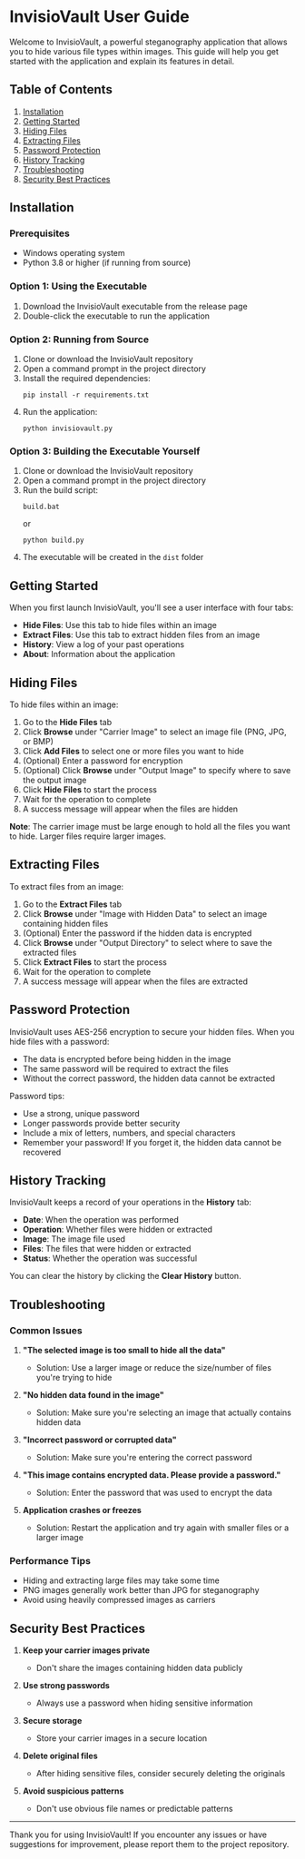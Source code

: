 # InvisioVault User Guide

Welcome to InvisioVault, a powerful steganography application that allows you to hide various file types within images. This guide will help you get started with the application and explain its features in detail.

## Table of Contents

1. [Installation](#installation)
2. [Getting Started](#getting-started)
3. [Hiding Files](#hiding-files)
4. [Extracting Files](#extracting-files)
5. [Password Protection](#password-protection)
6. [History Tracking](#history-tracking)
7. [Troubleshooting](#troubleshooting)
8. [Security Best Practices](#security-best-practices)

## Installation

### Prerequisites

- Windows operating system
- Python 3.8 or higher (if running from source)

### Option 1: Using the Executable

1. Download the InvisioVault executable from the release page
2. Double-click the executable to run the application

### Option 2: Running from Source

1. Clone or download the InvisioVault repository
2. Open a command prompt in the project directory
3. Install the required dependencies:
   ```
   pip install -r requirements.txt
   ```
4. Run the application:
   ```
   python invisiovault.py
   ```

### Option 3: Building the Executable Yourself

1. Clone or download the InvisioVault repository
2. Open a command prompt in the project directory
3. Run the build script:
   ```
   build.bat
   ```
   or
   ```
   python build.py
   ```
4. The executable will be created in the `dist` folder

## Getting Started

When you first launch InvisioVault, you'll see a user interface with four tabs:

- **Hide Files**: Use this tab to hide files within an image
- **Extract Files**: Use this tab to extract hidden files from an image
- **History**: View a log of your past operations
- **About**: Information about the application

## Hiding Files

To hide files within an image:

1. Go to the **Hide Files** tab
2. Click **Browse** under "Carrier Image" to select an image file (PNG, JPG, or BMP)
3. Click **Add Files** to select one or more files you want to hide
4. (Optional) Enter a password for encryption
5. (Optional) Click **Browse** under "Output Image" to specify where to save the output image
6. Click **Hide Files** to start the process
7. Wait for the operation to complete
8. A success message will appear when the files are hidden

**Note**: The carrier image must be large enough to hold all the files you want to hide. Larger files require larger images.

## Extracting Files

To extract files from an image:

1. Go to the **Extract Files** tab
2. Click **Browse** under "Image with Hidden Data" to select an image containing hidden files
3. (Optional) Enter the password if the hidden data is encrypted
4. Click **Browse** under "Output Directory" to select where to save the extracted files
5. Click **Extract Files** to start the process
6. Wait for the operation to complete
7. A success message will appear when the files are extracted

## Password Protection

InvisioVault uses AES-256 encryption to secure your hidden files. When you hide files with a password:

- The data is encrypted before being hidden in the image
- The same password will be required to extract the files
- Without the correct password, the hidden data cannot be extracted

Password tips:

- Use a strong, unique password
- Longer passwords provide better security
- Include a mix of letters, numbers, and special characters
- Remember your password! If you forget it, the hidden data cannot be recovered

## History Tracking

InvisioVault keeps a record of your operations in the **History** tab:

- **Date**: When the operation was performed
- **Operation**: Whether files were hidden or extracted
- **Image**: The image file used
- **Files**: The files that were hidden or extracted
- **Status**: Whether the operation was successful

You can clear the history by clicking the **Clear History** button.

## Troubleshooting

### Common Issues

1. **"The selected image is too small to hide all the data"**
   - Solution: Use a larger image or reduce the size/number of files you're trying to hide

2. **"No hidden data found in the image"**
   - Solution: Make sure you're selecting an image that actually contains hidden data

3. **"Incorrect password or corrupted data"**
   - Solution: Make sure you're entering the correct password

4. **"This image contains encrypted data. Please provide a password."**
   - Solution: Enter the password that was used to encrypt the data

5. **Application crashes or freezes**
   - Solution: Restart the application and try again with smaller files or a larger image

### Performance Tips

- Hiding and extracting large files may take some time
- PNG images generally work better than JPG for steganography
- Avoid using heavily compressed images as carriers

## Security Best Practices

1. **Keep your carrier images private**
   - Don't share the images containing hidden data publicly

2. **Use strong passwords**
   - Always use a password when hiding sensitive information

3. **Secure storage**
   - Store your carrier images in a secure location

4. **Delete original files**
   - After hiding sensitive files, consider securely deleting the originals

5. **Avoid suspicious patterns**
   - Don't use obvious file names or predictable patterns

---

Thank you for using InvisioVault! If you encounter any issues or have suggestions for improvement, please report them to the project repository.